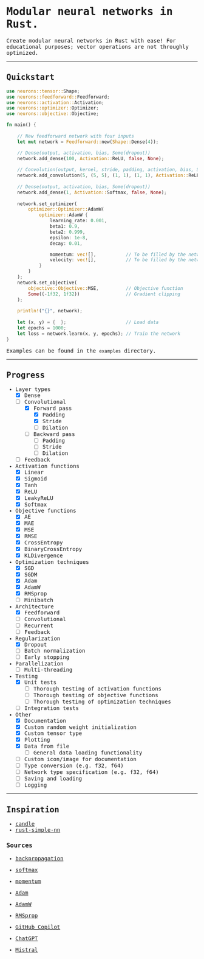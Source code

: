 <body style="font-family:monospace;">

# Modular neural networks in Rust.

Create modular neural networks in Rust with ease! For educational purposes; vector operations are not throughly optimized.

---

## Quickstart

```rust
use neurons::tensor::Shape;
use neurons::feedforward::Feedforward;
use neurons::activation::Activation;
use neurons::optimizer::Optimizer;
use neurons::objective::Objective;

fn main() {
  
    // New feedforward network with four inputs
    let mut network = Feedforward::new(Shape::Dense(4));

    // Dense(output, activation, bias, Some(dropout))
    network.add_dense(100, Activation::ReLU, false, None);
  
    // Convolution(output, kernel, stride, padding, activation, bias, Some(dropout))
    network.add_convolution(5, (5, 5), (1, 1), (1, 1), Activation::ReLU, false, Some(0.1));
  
    // Dense(output, activation, bias, Some(dropout))
    network.add_dense(1, Activation::Softmax, false, None);
    
    network.set_optimizer(
        optimizer::Optimizer::AdamW(
            optimizer::AdamW {
                learning_rate: 0.001,
                beta1: 0.9,
                beta2: 0.999,
                epsilon: 1e-8,
                decay: 0.01,

                momentum: vec![],           // To be filled by the network
                velocity: vec![],           // To be filled by the network
            }
        )
    );
    network.set_objective(
        objective::Objective::MSE,          // Objective function
        Some((-1f32, 1f32))                 // Gradient clipping
    );
  
    println!("{}", network);
  
    let (x, y) = {  };                      // Load data
    let epochs = 1000;
    let loss = network.learn(x, y, epochs); // Train the network
}
```

Examples can be found in the `examples` directory.

---

## Progress

- Layer types
  - [x] Dense
  - [ ] Convolutional
    - [x] Forward pass
      - [x] Padding
      - [x] Stride
      - [ ] Dilation
    - [ ] Backward pass
      - [ ] Padding
      - [ ] Stride
      - [ ] Dilation
  - [ ] Feedback

- Activation functions
  - [x] Linear
  - [x] Sigmoid
  - [x] Tanh
  - [x] ReLU
  - [x] LeakyReLU
  - [x] Softmax

- Objective functions
  - [x] AE
  - [x] MAE
  - [x] MSE
  - [x] RMSE
  - [x] CrossEntropy
  - [x] BinaryCrossEntropy
  - [x] KLDivergence

- Optimization techniques
  - [x] SGD
  - [x] SGDM
  - [x] Adam
  - [x] AdamW
  - [x] RMSprop
  - [ ] Minibatch

- Architecture
  - [x] Feedforward
  - [ ] Convolutional
  - [ ] Recurrent
  - [ ] Feedback

- Regularization
  - [x] Dropout
  - [ ] Batch normalization
  - [ ] Early stopping

- Parallelization
  - [ ] Multi-threading

- Testing
  - [x] Unit tests
    - [ ] Thorough testing of activation functions
    - [ ] Thorough testing of objective functions
    - [ ] Thorough testing of optimization techniques
  - [ ] Integration tests

- Other
  - [x] Documentation
  - [x] Custom random weight initialization
  - [x] Custom tensor type
  - [x] Plotting
  - [x] Data from file
    - [ ] General data loading functionality
  - [ ] Custom icon/image for documentation
  - [ ] Type conversion (e.g. f32, f64)
  - [ ] Network type specification (e.g. f32, f64)
  - [ ] Saving and loading
  - [ ] Logging

---

## Inspiration

* [candle](https://github.com/huggingface/candle/tree/main)
* [rust-simple-nn](https://github.com/danhper/rust-simple-nn/tree/master)

### Sources

* [backpropagation](https://towardsdatascience.com/backpropagation-from-scratch-how-neural-networks-really-work-36ee4af202bf)
* [softmax](https://e2eml.school/softmax)
* [momentum](https://pytorch.org/docs/stable/generated/torch.optim.SGD.html)
* [Adam](https://pytorch.org/docs/stable/generated/torch.optim.Adam.html)
* [AdamW](https://pytorch.org/docs/stable/generated/torch.optim.AdamW.html)
* [RMSprop](https://pytorch.org/docs/stable/generated/torch.optim.RMSprop.html)


* [GitHub Copilot](https://github.com/features/copilot)
* [ChatGPT](https://chatgpt.com/?oai-dm=1)
* [Mistral](https://chat.mistral.ai/chat)

</body>